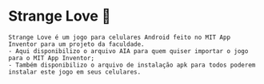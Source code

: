 # Strange Love :revolving_hearts:
	Strange Love é um jogo para celulares Android feito no MIT App Inventor para um projeto da faculdade.
	- Aqui disponibilizo o arquivo AIA para quem quiser importar o jogo para o MIT App Inventor;
	- Também disponibilizo o arquivo de instalação apk para todos poderem instalar este jogo em seus celulares.